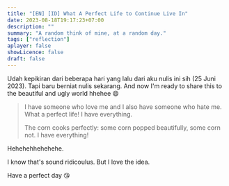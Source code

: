 ```yaml
---
title: "[EN] [ID] What A Perfect Life to Continue Live In"
date: 2023-08-18T19:17:23+07:00
description: "" 
summary: "A random think of mine, at a random day."
tags: ["reflection"]
aplayer: false
showLicence: false
draft: false
---
```


Udah kepikiran dari beberapa hari yang lalu dari aku nulis ini sih (25 Juni 2023). Tapi baru berniat nulis sekarang. And now I'm ready to share this to the beautiful and ugly world hhehee :smile:

> I have someone who love me and I also have someone who hate me. What a perfect life! I have everything.
> 
> The corn cooks perfectly: some corn popped beautifully, some corn not. I have everything!


Hehehehhehehehe.

I know that's sound ridicoulus. But I love the idea.


Have a perfect day :kissing_heart: